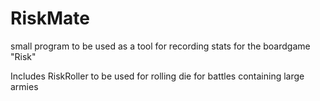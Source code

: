 # RiskMate
small program to be used as a tool for recording stats for the boardgame "Risk"

Includes RiskRoller to be used for rolling die for battles containing large armies
